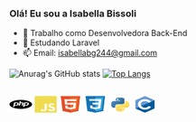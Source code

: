 ### Olá! Eu sou a Isabella Bissoli

- 🔭 Trabalho como Desenvolvedora Back-End
- 🌱 Estudando Laravel
- 📫 Email: isabellabg244@gmail.com

![Anurag's GitHub stats](https://github-readme-stats.vercel.app/api?username=isabellabissoli&theme=transparent)
[![Top Langs](https://github-readme-stats.vercel.app/api/top-langs/?username=isabellabissoli&&hide_progress=true)](https://github.com/anuraghazra/github-readme-stats)

<div style="display: inline_block"><br>
  
  <img align="center" alt="Rafa-Ts" height="30" width="40" src="https://raw.githubusercontent.com/devicons/devicon/master/icons/php/php-plain.svg">
  <img align="center" alt="Rafa-Js" height="30" width="40" src="https://raw.githubusercontent.com/devicons/devicon/master/icons/javascript/javascript-plain.svg">
  <img align="center" alt="Rafa-HTML" height="30" width="40" src="https://raw.githubusercontent.com/devicons/devicon/master/icons/html5/html5-original.svg">
  <img align="center" alt="Rafa-CSS" height="30" width="40" src="https://raw.githubusercontent.com/devicons/devicon/master/icons/css3/css3-original.svg">
  <img align="center" alt="Rafa-Python" height="30" width="40" src="https://raw.githubusercontent.com/devicons/devicon/master/icons/python/python-original.svg">
  <img align="center" alt="Rafa-Csharp" height="30" width="40" src="https://raw.githubusercontent.com/devicons/devicon/master/icons/c/c-original.svg">
  
</div>

###
